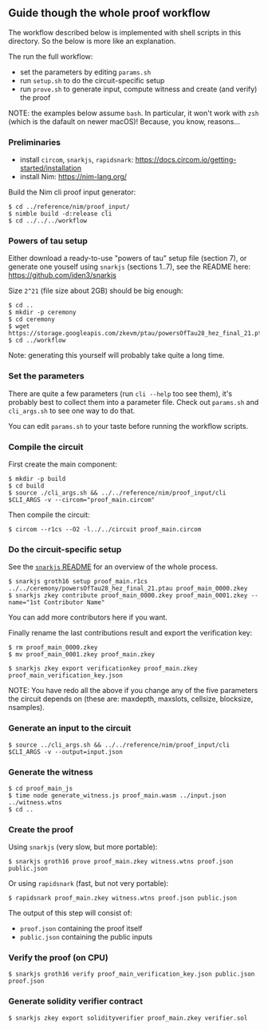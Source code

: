 
Guide though the whole proof workflow
-------------------------------------

The workflow described below is implemented with shell scripts in this directory.
So the below is more like an explanation.

The run the full workflow:

- set the parameters by editing `params.sh`
- run `setup.sh` to do the circuit-specific setup
- run `prove.sh` to generate input, compute witness and create (and verify) the proof

NOTE: the examples below assume `bash`. In particular, it won't work with `zsh` 
(which is the dafault on newer macOS)! Because, you know, reasons...

### Preliminaries

- install `circom`, `snarkjs`, `rapidsnark`: <https://docs.circom.io/getting-started/installation>
- install Nim: <https://nim-lang.org/>

Build the Nim cli proof input generator:

    $ cd ../reference/nim/proof_input/
    $ nimble build -d:release cli
    $ cd ../../../workflow

### Powers of tau setup

Either download a ready-to-use "powers of tau" setup file (section 7), or generate one
youself using `snarkjs` (sections 1..7), see the README here: <https://github.com/iden3/snarkjs>

Size `2^21` (file size about 2GB) should be big enough:

    $ cd ..
    $ mkdir -p ceremony
    $ cd ceremony
    $ wget https://storage.googleapis.com/zkevm/ptau/powersOfTau28_hez_final_21.ptau
    $ cd ../workflow

Note: generating this yourself will probably take quite a long time.

### Set the parameters

There are quite a few parameters (run `cli --help` too see them), it's probably
best to collect them into a parameter file. Check out `params.sh` and `cli_args.sh` 
to see one way to do that.

You can edit `params.sh` to your taste before running the workflow scripts.

### Compile the circuit

First create the main component:

    $ mkdir -p build
    $ cd build
    $ source ./cli_args.sh && ../../reference/nim/proof_input/cli $CLI_ARGS -v --circom="proof_main.circom"

Then compile the circuit:

    $ circom --r1cs --O2 -l../../circuit proof_main.circom

### Do the circuit-specific setup

See the [`snarkjs` README](https://github.com/iden3/snarkjs) for an overview of
the whole process.

    $ snarkjs groth16 setup proof_main.r1cs ../../ceremony/powersOfTau28_hez_final_21.ptau proof_main_0000.zkey
    $ snarkjs zkey contribute proof_main_0000.zkey proof_main_0001.zkey --name="1st Contributor Name"

You can add more contributors here if you want.

Finally rename the last contributions result and export the verification key:

    $ rm proof_main_0000.zkey
    $ mv proof_main_0001.zkey proof_main.zkey
    
    $ snarkjs zkey export verificationkey proof_main.zkey proof_main_verification_key.json

NOTE: You have redo all the above if you change any of the five parameters the circuit 
depends on (these are: maxdepth, maxslots, cellsize, blocksize, nsamples).

### Generate an input to the circuit

    $ source ../cli_args.sh && ../../reference/nim/proof_input/cli $CLI_ARGS -v --output=input.json

### Generate the witness

    $ cd proof_main_js
    $ time node generate_witness.js proof_main.wasm ../input.json ../witness.wtns
    $ cd ..

### Create the proof

Using `snarkjs` (very slow, but more portable):

    $ snarkjs groth16 prove proof_main.zkey witness.wtns proof.json public.json

Or using `rapidsnark` (fast, but not very portable):

    $ rapidsnark proof_main.zkey witness.wtns proof.json public.json

The output of this step will consist of:

- `proof.json` containing the proof itself
- `public.json` containing the public inputs

### Verify the proof (on CPU)

    $ snarkjs groth16 verify proof_main_verification_key.json public.json proof.json

### Generate solidity verifier contract

    $ snarkjs zkey export solidityverifier proof_main.zkey verifier.sol

